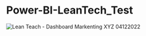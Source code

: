 # Power-BI-LeanTech_Test
![Lean Teach - Dashboard Markenting XYZ 04122022](https://user-images.githubusercontent.com/18198671/168484732-2e4b58f2-1394-4b05-a751-7f1240a7e074.png)
